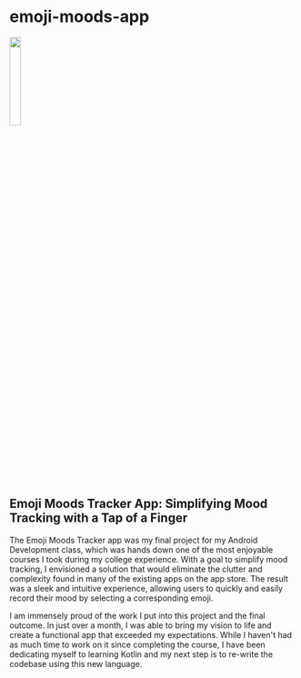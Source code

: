 # emoji-moods-app
<img src="EmojiMoodTracker/app/src/main/res/playstore-icon.png?raw=true"  width="20%" height="20%">

## Emoji Moods Tracker App: Simplifying Mood Tracking with a Tap of a Finger

The Emoji Moods Tracker app was my final project for my Android Development class, which was hands down one of the most enjoyable courses I took during my college experience. With a goal to simplify mood tracking, I envisioned a solution that would eliminate the clutter and complexity found in many of the existing apps on the app store. The result was a sleek and intuitive experience, allowing users to quickly and easily record their mood by selecting a corresponding emoji.

I am immensely proud of the work I put into this project and the final outcome. In just over a month, I was able to bring my vision to life and create a functional app that exceeded my expectations. While I haven't had as much time to work on it since completing the course, I have been dedicating myself to learning Kotlin and my next step is to re-write the codebase using this new language.

